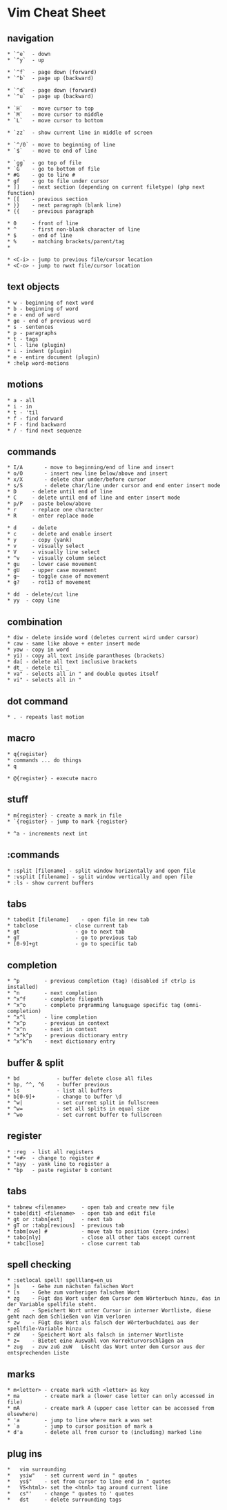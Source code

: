 # Vim Cheat Sheet

## navigation
	* `^e`	- down
	* `^y`	- up

	* `^f`	- page down (forward)
	* `^b`	- page up (backward)

	* `^d`	- page down (forward)
	* `^u`	- page up (backward)

	* `H`	- move cursor to top
	* `M`	- move cursor to middle
	* `L`	- move cursor to bottom

	* `zz`	- show current line in middle of screen

	* `^/0`	- move to beginning of line
	* `$`	- move to end of line

	* `gg`	- go top of file
	* `G`	- go to bottom of file
	* #G	- go to line #
	* gf	- go to file under cursor
	* ]]	- next section (depending on current filetype) (php next function)
	* [[	- previous section
	* }}	- next paragraph (blank line)
	* {{	- previous paragraph

	* 0		- front of line
	* ^		- first non-blank character of line
	* $		- end of line
	* %		- matching brackets/parent/tag
	* 

	* <C-i>	- jump to previous file/cursor location
	* <C-o>	- jump to nwxt file/cursor location
## text objects
	* w - beginning of next word
	* b - beginning of word
	* e - end of word
	* ge - end of previous word
	* s - sentences
	* p - paragraphs
	* t - tags
	* l - line (plugin)
	* i - indent (plugin)
	* e - entire document (plugin)
	* :help word-motions

## motions
	* a - all
	* i - in
	* t - 'til
	* f - find forward
	* F - find backward
	* / - find next sequenze

## commands
	* I/A		- move to beginning/end of line and insert
	* o/O		- insert new line below/above and insert
	* x/X		- delete char under/before cursor
	* s/S		- delete char/line under cursor and end enter insert mode
	* D		- delete until end of line
	* C		- delete until end of line and enter insert mode
	* p/P 	- paste below/above
	* r		- replace one character
	* R		- enter replace mode

	* d		- delete
	* c		- delete and enable insert
	* y		- copy (yank)
	* v		- visually select
	* V		- visually line select
	* ^v	- visually column select
	* gu	- lower case movement
	* gU	- upper case movement
	* g~	- toggle case of movement
	* g?	- rot13 of movement

	* dd  - delete/cut line
	* yy  - copy line

## combination
	* diw - delete inside word (deletes current wird under cursor)
	* caw - same like above + enter insert mode
	* yaw - copy in word
	* yi) - copy all text inside parantheses (brackets)
	* da[ - delete all text inclusive brackets
	* dt_ - detele til _
	* va" - selects all in " and double quotes itself
	* vi" - selects all in "


## dot command
	* . - repeats last motion

## macro
	* q{register}
	* commands ... do things
	* q

	* @{register} - execute macro


## stuff
	* m{register} - create a mark in file
	* `{register} - jump to mark {register}

	* ^a - increments next int


## :commands
	* :split [filename] - split window horizontally and open file
	* :vsplit [filename] - split window vertically and open file
	* :ls - show current buffers

## tabs
	* tabedit [filename] 	- open file in new tab
	* tabclose 		    - close current tab
	* gt                  - go to next tab
	* gT                  - go to previous tab
	* [0-9]+gt            - go to specific tab

## completion
	* ^p		- previous completion (tag) (disabled if ctrlp is installed)
	* ^n		- next completion
	* ^x^f		- complete filepath
	* ^x^o		- complete prgramming lanuguage specific tag (omni-completion)
	* ^x^l		- line completion
	* ^x^p		- previous in context
	* ^x^n		- next in context
	* ^x^k^p	- previous dictionary entry
	* ^x^k^n	- next dictionary entry


## buffer & split
	* bd 			- buffer delete close all files
	* bp, ^^, ^6	- buffer previous
	* ls			- list all buffers
	* b[0-9]+		- change to buffer \d
	* ^w|			- set current split in fullscreen
	* ^w=			- set all splits in equal size
	* ^wo			- set current buffer to fullscreen

## register
	* :reg	- list all registers
	* "<#>	- change to register #
	* "ayy	- yank line to register a
	* "bp	- paste register b content

## tabs
	* tabnew <filename>		- open tab and create new file
	* tabe[dit] <filename>	- open tab and edit file
	* gt or :tabn[ext]		- next tab
	* gT or :tabp[revious]	- previous tab
	* tabm[ove] #			- move tab to position (zero-index)
	* tabo[nly]				- close all other tabs except current
	* tabc[lose]			- close current tab

## spell checking
	* :setlocal spell! spelllang=en_us
	* ]s	- Gehe zum nächsten falschen Wort
	* [s	- Gehe zum vorherigen falschen Wort
	* zg	- Fügt das Wort unter dem Cursor dem Wörterbuch hinzu, das in der Variable spellfile steht.
	* zG	- Speichert Wort unter Cursor in interner Wortliste, diese geht nach dem Schließen von Vim verloren
	* zw	- Fügt das Wort als falsch der Wörterbuchdatei aus der spellfile-Variable hinzu
	* zW	- Speichert Wort als falsch in interner Wortliste
	* z=	- Bietet eine Auswahl von Korrekturvorschlägen an
	* zug	- zuw zuG zuW	Löscht das Wort unter dem Cursor aus der entsprechenden Liste


## marks
	* m<letter>	- create mark with <letter> as key
	* ma		- create mark a (lower case letter can only accessed in file)
	* mA		- create mark A (upper case letter can be accessed from elsewhere)
	* 'a		- jump to line where mark a was set
	* `a		- jump to cursor position of mark a
	* d'a		- delete all from cursor to (including) marked line

## plug ins
	*	vim surrounding
	*	ysiw"	- set current word in " qoutes
	*	ys$"	- set from cursor to line end in " quotes
	*	VS<html>- set the <html> tag around current line
	*	cs"'	- change " quotes to ' quotes
	*	dst		- delete surrounding tags

